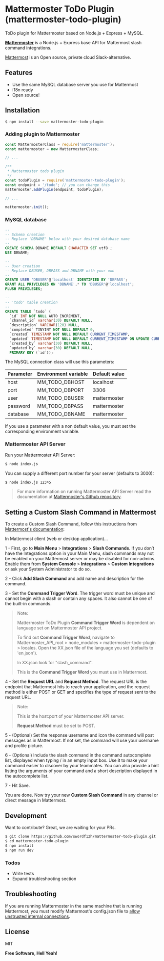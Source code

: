 # Mattermoster ToDo Plugin (mattermoster-todo-plugin)
ToDo plugin for Mattermoster based on Node.js + Express + MySQL.

**[Mattermoster](https://github.com/swordf1zh/mattermoster)** is a Node.js + Express base API for Mattermost slash command integrations.

[Mattermost](https://about.mattermost.com/) is an Open source, private cloud Slack-alternative.

## Features
  - Use the same MySQL database server you use for Mattermost
  - i18n ready
  - Open source!

## Installation

```sh
$ npm install --save mattermoster-todo-plugin
```

### Adding plugin to Mattermoster

```js
const MattermosterClass = require('mattermoster');
const mattermoster = new MattermosterClass;

// ...

/**
 * Mattermoster todo plugin
 */
const todoPlugin = require('mattermoster-todo-plugin');
const endpoint = '/todo'; // you can change this
mattermoster.addPlugin(endpoint, todoPlugin);

// ...

mattermoster.init();
```

### MySQL database

```sql
--
-- Schema creation
-- Replace 'DBNAME' below with your desired database name
--
CREATE SCHEMA DBNAME DEFAULT CHARACTER SET utf8 ;
USE DBNAME;

--
-- User creation
-- Replace DBUSER, DBPASS and DBNAME with your own
--
CREATE USER 'DBUSER'@'localhost' IDENTIFIED BY 'DBPASS';
GRANT ALL PRIVILEGES ON 'DBNAME'.* TO 'DBUSER'@'localhost';
FLUSH PRIVILEGES;

--
-- 'todo' table creation
--
CREATE TABLE `todo` (
  `id` INT NOT NULL AUTO_INCREMENT,
  `channel_id` varchar(30) DEFAULT NULL,
  `description` VARCHAR(120) NULL,
  `completed` TINYINT NOT NULL DEFAULT 0,
  `created` TIMESTAMP NOT NULL DEFAULT CURRENT_TIMESTAMP,
  `updated` TIMESTAMP NOT NULL DEFAULT CURRENT_TIMESTAMP ON UPDATE CURRENT_TIMESTAMP,
  `created_by` varchar(30) DEFAULT NULL,
  `updated_by` varchar(30) DEFAULT NULL,
  PRIMARY KEY (`id`));
```

The MySQL connection class will use this parameters:

Parameter | Environment variable | Default value
----------|----------------------|--------------
host      | MM_TODO_DBHOST       | localhost
port      | MM_TODO_DBPORT       | 3306
user      | MM_TODO_DBUSER       | mattermoster
password  | MM_TODO_DBPASS       | mattermoster
database  | MM_TODO_DBNAME       | mattermoster

If you use a parameter with a non default value, you must set the corresponding environment variable.

### Mattermoster API Server

Run your Mattermoster API Server:

```sh
$ node index.js
```

You can supply a different port number for your server (defaults to 3000):

```sh
$ node index.js 12345
```

> For more information on running Mattermoster API Server read the documentation at [Mattermoster's Github repository](https://github.com/swordf1zh/mattermoster).

## Setting a Custom Slash Command in Mattermost

To create a Custom Slash Command, follow this instructions from [Mattermost's documentation](https://docs.mattermost.com/developer/slash-commands.html#custom-slash-command):

In Mattermost client (web or desktop application)...

1 - First, go to **Main Menu** > **Integrations** > **Slash Commands**. If you don’t have the Integrations option in your Main Menu, slash commands may not be enabled on your Mattermost server or may be disabled for non-admins. Enable them from **System Console** > **Integrations** > **Custom Integrations** or ask your System Administrator to do so.

2 - Click **Add Slash Command** and add name and description for the command.

3 - Set the **Command Trigger Word**. The trigger word must be unique and cannot begin with a slash or contain any spaces. It also cannot be one of the built-in commands.

> Note:
>
> Mattermoster ToDo Plugin **Command Trigger Word** is dependent on language set on Mattermoster API project.
>
> To find out **Command Trigger Word**, navigate to Mattermoster_API_root > node_modules > mattermoster-todo-plugin > locales. Open the XX.json file of the language you set (defaults to 'en.json').
>
> In XX.json look for "slash_command".
>
> This is the **Command Trigger Word** you must use in Mattermost.

4 - Set the **Request URL** and **Request Method**. The request URL is the endpoint that Mattermost hits to reach your application, and the request method is either POST or GET and specifies the type of request sent to the request URL.

> Note:
>
> This is the host:port of your Mattermoster API server.
>
> **Request Method** must be set to POST.

5 - (Optional) Set the response username and icon the command will post messages as in Mattermost. If not set, the command will use your username and profile picture.

6 - (Optional) Include the slash command in the command autocomplete list, displayed when typing / in an empty input box. Use it to make your command easier to discover by your teammates. You can also provide a hint listing the arguments of your command and a short description displayed in the autocomplete list.

7 - Hit Save.

You are done. Now try your new **Custom Slash Command** in any channel or direct message in Mattermost.

## Development

Want to contribute? Great, we are waiting for your PRs.
```sh
$ git clone https://github.com/swordf1zh/mattermoster-todo-plugin.git
$ cd mattermoster-todo-plugin
$ npm install
$ npm run dev
```
### Todos

 - Write tests
 - Expand troubleshooting section

## Troubleshooting

If you are running Mattermoster in the same machine that is running Mattermost, you must modify Mattermost's config.json file to [allow unstrusted internal connections](https://docs.mattermost.com/administration/config-settings.html#allow-untrusted-internal-connections-to).

## License

MIT

**Free Software, Hell Yeah!**
